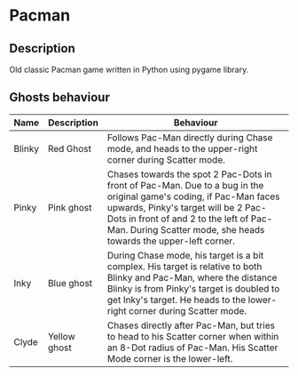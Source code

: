 # Pacman

## Description
Old classic Pacman game written in Python using pygame library.

## Ghosts behaviour

| Name   | Description  | Behaviour                                                                                                                                                                                                                                                               |
|--------|--------------|-------------------------------------------------------------------------------------------------------------------------------------------------------------------------------------------------------------------------------------------------------------------------|
| Blinky | Red Ghost    | Follows Pac-Man directly during Chase mode, and heads to the upper-right corner during Scatter mode.                                                                                                                                                                    |
| Pinky  | Pink ghost   | Chases towards the spot 2 Pac-Dots in front of Pac-Man. Due to a bug in the original game's coding, if Pac-Man faces upwards, Pinky's target will be 2 Pac-Dots in front of and 2 to the left of Pac-Man. During Scatter mode, she heads towards the upper-left corner. |
| Inky   | Blue ghost   | During Chase mode, his target is a bit complex. His target is relative to both Blinky and Pac-Man, where the distance Blinky is from Pinky's target is doubled to get Inky's target. He heads to the lower-right corner during Scatter mode.                            |
| Clyde  | Yellow ghost | Chases directly after Pac-Man, but tries to head to his Scatter corner when within an 8-Dot radius of Pac-Man. His Scatter Mode corner is the lower-left.                                                                                                               |
